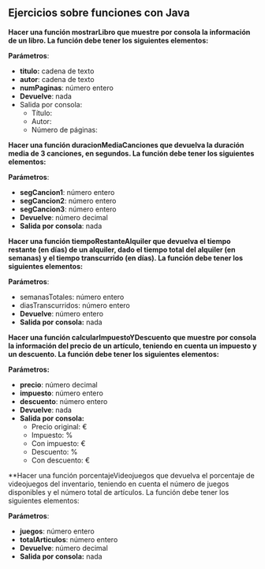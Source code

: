 ## Ejercicios sobre funciones con Java

**Hacer una función mostrarLibro que muestre por consola la información de un libro. La función debe tener los siguientes elementos:**

**Parámetros**:
+ **titulo:** cadena de texto
+ **autor**: cadena de texto
+ **numPaginas**: número entero
+ **Devuelve**: nada
+ Salida por consola:
  + Título: <titulo>
  + Autor: <autor>
  + Número de páginas: <numPaginas>

**Hacer una función duracionMediaCanciones que devuelva la duración media de 3 canciones, en segundos. La función debe tener los siguientes elementos:**

**Parámetros**:
+ **segCancion1**: número entero
+ **segCancion2**: número entero
+ **segCancion3**: número entero
+ **Devuelve**: número decimal
+ **Salida por consola**: nada

**Hacer una función tiempoRestanteAlquiler que devuelva el tiempo restante (en días) de un alquiler, dado el tiempo total del alquiler (en semanas) y el tiempo transcurrido (en días). La función debe tener los siguientes elementos:**

**Parámetros**:
  + semanasTotales: número entero
  + diasTranscurridos: número entero
+ **Devuelve**: número entero
+ **Salida por consola:** nada

**Hacer una función calcularImpuestoYDescuento que muestre por consola la información del precio de un artículo, teniendo en cuenta un impuesto y un descuento. La función debe tener los siguientes elementos:**

**Parámetros:**
+ **precio**: número decimal
+ **impuesto**: número entero
+ **descuento**: número entero
+ **Devuelve**: nada
+ **Salida por consola:**
  + Precio original: <precio> €
  + Impuesto: <impuesto>%
  + Con impuesto: <precio tras aplicar impuesto> €
  + Descuento: <descuento>%
  + Con descuento: <precio tras aplicar impuesto y descuento> €

**Hacer una función porcentajeVideojuegos que devuelva el porcentaje de videojuegos del inventario, teniendo en cuenta el número de juegos disponibles y el número total de artículos. La función debe tener los siguientes elementos:

**Parámetros**:
+ **juegos**: número entero
+ **totalArticulos**: número entero
+ **Devuelve**: número decimal
+ **Salida por consola:** nada
